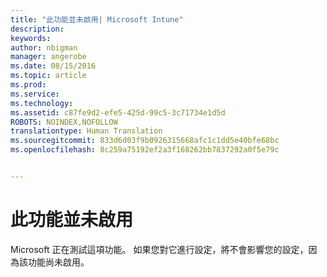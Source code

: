 ```yaml
---
title: "此功能並未啟用| Microsoft Intune"
description: 
keywords: 
author: nbigman
manager: angerobe
ms.date: 08/15/2016
ms.topic: article
ms.prod: 
ms.service: 
ms.technology: 
ms.assetid: c87fe9d2-efe5-425d-99c5-3c71734e1d5d
ROBOTS: NOINDEX,NOFOLLOW
translationtype: Human Translation
ms.sourcegitcommit: 833d6d03f9b0926315668afc1c1dd5e40bfe68bc
ms.openlocfilehash: 8c259a75192ef2a3f168262bb7837292a0f5e79c


---
```


# 此功能並未啟用
Microsoft 正在測試這項功能。 如果您對它進行設定，將不會影響您的設定，因為該功能尚未啟用。



<!--HONumber=Aug16_HO3-->



